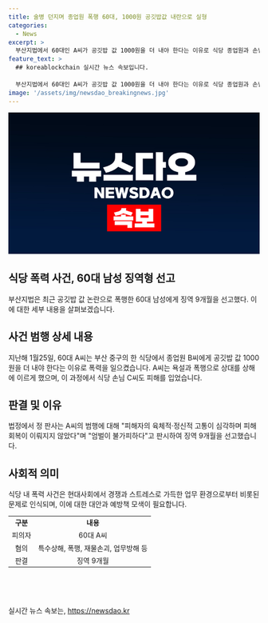 ```yaml
---
title: 술병 던지며 종업원 폭행 60대, 1000원 공깃밥값 내란으로 실형
categories:
  - News
excerpt: >
  부산지법에서 60대인 A씨가 공깃밥 값 1000원을 더 내야 한다는 이유로 식당 종업원과 손님을 폭행한 혐의로 징역 9개월을 선고받았다. A씨는 술에 취해 종업원에게 욕설을 procity한 뒤 술병을 던지고, 손님을 폭행했는데, 폭행으로 상해를 입힌 피해자가 있었고, 이에 대해 판사는 엄벌이 불가피하다고 판시했다. A씨의 범행은 사건 당시 입은 피해자의 고통을 고려해서 무겁다고 밝혔다.
feature_text: >
  ## koreablockchain 실시간 뉴스 속보입니다.

  부산지법에서 60대인 A씨가 공깃밥 값 1000원을 더 내야 한다는 이유로 식당 종업원과 손님을 폭행한 혐의로 징역 9개월을 선고받았다. A씨는 술에 취해 종업원에게 욕설을 procity한 뒤 술병을 던지고, 손님을 폭행했는데, 폭행으로 상해를 입힌 피해자가 있었고, 이에 대해 판사는 엄벌이 불가피하다고 판시했다. A씨의 범행은 사건 당시 입은 피해자의 고통을 고려해서 무겁다고 밝혔다.
image: '/assets/img/newsdao_breakingnews.jpg'
---
```


<p><img src="/assets/img/newsdao_breakingnews.jpg" alt="koreablockchain 속보" /></p>

<h2 data-ke-size="size26">식당 폭력 사건, 60대 남성 징역형 선고</h2>

<p data-ke-size="size16">부산지법은 최근 공깃밥 값 논란으로 폭행한 60대 남성에게 징역 9개월을 선고했다. 이에 대한 세부 내용을 살펴보겠습니다.</p>

<h2>사건 범행 상세 내용</h2>

<p data-ke-size="size16">지난해 1월25일, 60대 A씨는 부산 중구의 한 식당에서 종업원 B씨에게 공깃밥 값 1000원을 더 내야 한다는 이유로 폭력을 일으켰습니다. A씨는 욕설과 폭행으로 상대를 상해에 이르게 했으며, 이 과정에서 식당 손님 C씨도 피해를 입었습니다.</p>

<h2>판결 및 이유</h2>

<p data-ke-size="size16">법정에서 정 판사는 A씨의 범행에 대해 "피해자의 육체적·정신적 고통이 심각하며 피해 회복이 이뤄지지 않았다"며 "엄벌이 불가피하다"고 판시하여 징역 9개월을 선고했습니다.</p>

<h2>사회적 의미</h2>

<p data-ke-size="size16">식당 내 폭력 사건은 현대사회에서 경쟁과 스트레스로 가득한 업무 환경으로부터 비롯된 문제로 인식되며, 이에 대한 대안과 예방책 모색이 필요합니다.</p>

<table>
  <tr>
    <td style="text-align: center; height: 17px;"><b>구분</b></td>
    <td style="text-align: center; height: 17px;"><b>내용</b></td>
  </tr>
  <tr>
    <td style="text-align: center; height: 17px;">피의자</td>
    <td style="text-align: center; height: 17px;">60대 A씨</td>
  </tr>
  <tr>
    <td style="text-align: center; height: 17px;">혐의</td>
    <td style="text-align: center; height: 17px;">특수상해, 폭행, 재물손괴, 업무방해 등</td>
  </tr>
  <tr>
    <td style="text-align: center; height: 17px;">판결</td>
    <td style="text-align: center; height: 17px;">징역 9개월</td>
  </tr>
</table>

<p data-ke-size="size16">&nbsp;</p>

<p data-ke-size="size16">&nbsp;</p>
실시간 뉴스 속보는, <a href="https://newsdao.kr" rel="dofollow">https://newsdao.kr</a>


